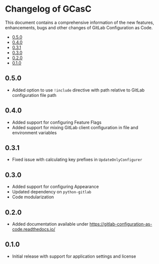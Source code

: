 # Changelog of GCasC

This document contains a comprehensive information of the new features, enhancements, 
bugs and other changes of GitLab Configuration as Code.

* [0.5.0](#050)
* [0.4.0](#040)
* [0.3.1](#031)
* [0.3.0](#030)
* [0.2.0](#020)
* [0.1.0](#010)

## 0.5.0

- Added option to use `!include` directive with path relative to GitLab configuration file path

## 0.4.0

- Added support for configuring Feature Flags
- Added support for mixing GitLab client configuration in file and environment variables

## 0.3.1

- Fixed issue with calculating key prefixes in `UpdateOnlyConfigurer`

## 0.3.0 

- Added support for configuring Appearance
- Updated dependency on `python-gitlab`
- Code modularization

## 0.2.0

- Added documentation available under https://gitlab-configuration-as-code.readthedocs.io/

## 0.1.0

- Initial release with support for application settings and license